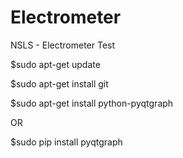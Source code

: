# Electrometer
NSLS - Electrometer Test

$sudo apt-get update

$sudo apt-get install git

$sudo apt-get install python-pyqtgraph

OR

$sudo pip install pyqtgraph
